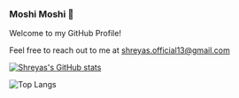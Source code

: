 ### Moshi Moshi 👋

<!--
**Shreyas9699/Shreyas9699** is a ✨ _special_ ✨ repository because its `README.md` (this file) appears on your GitHub profile.

Here are some ideas to get you started:

- 🔭 I’m currently working on ...
- 🌱 I’m currently learning ...
- 👯 I’m looking to collaborate on ...
- 🤔 I’m looking for help with ...
- 💬 Ask me about ...
- 📫 How to reach me: ...
- 😄 Pronouns: ...
- ⚡ Fun fact: ...
-->
Welcome to my GitHub Profile! 

Feel free to reach out to me at shreyas.official13@gmail.com

[![Shreyas's GitHub stats](https://github-readme-stats.vercel.app/api?username=Shreyas9699)](https://github.com/anuraghazra/github-readme-stats)

![Top Langs](https://github-readme-stats.vercel.app/api/top-langs/?username=Shreyas9699&size_weight=0.5&count_weight=0.5)
